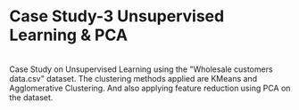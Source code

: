 # Case Study-3 Unsupervised Learning & PCA

<br>
Case Study on Unsupervised Learning using the "Wholesale customers data.csv" dataset. The clustering methods applied are KMeans and Agglomerative Clustering. 
And also applying feature reduction using PCA on the dataset.
